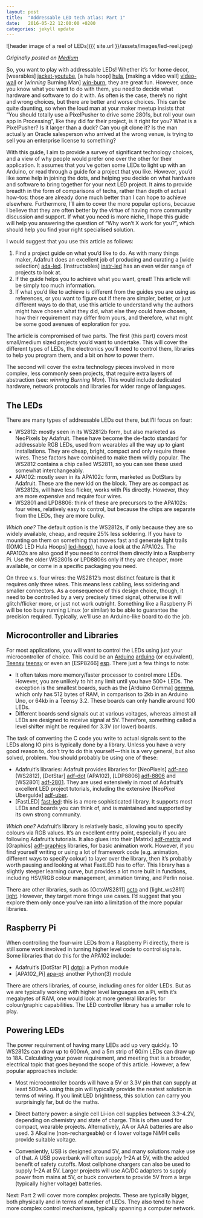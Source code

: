 ```yaml
---
layout: post
title:  "Addressable LED tech atlas: Part 1"
date:   2016-05-22 12:00:00 +0200
categories: jekyll update
---
```


![header image of a reel of LEDs]({{ site.url }}/assets/images/led-reel.jpeg)

_Originally posted on [Medium](https://medium.com/@shentian/addressable-led-tech-atlas-part-1-17729d66e04a)_

So, you want to play with addressable LEDs! Whether it’s for home decor, [wearables] [jacket-youtube], [a hula hoop] [hula], [making a video wall] [video-wall] or [_winning_ Burning Man] [win-burn], they are great fun. However, once you know what you want to do with them, you need to decide what hardware and software to do it with. As often is the case, there’s no right and wrong choices, but there are better and worse choices. This can be quite daunting, so when the loud man at your maker meetup insists that “You should totally use a PixelPusher to drive some 2801s, but roll your own app in Processing”, like they did for their project, is it right for you? What is a PixelPusher? Is it larger than a duck? Can you git clone it? Is the man actually an Oracle salesperson who arrived at the wrong venue, is trying to sell you an enterprise license to something?

[jacket-youtube]: https://www.youtube.com/watch?v=B-mrleAj3Xs
[hula]: https://www.youtube.com/watch?v=wmBvObbwLmE
[video-wall]: http://www.instructables.com/id/Make-an-interactive-iPad-controlled-LED-Wall/
[win-burn]: https://www.inverse.com/article/5814-the-10-best-burning-man-2015-projects-nd-how-they-work

With this guide, I aim to provide a survey of significant technology choices, and a view of why people would prefer one over the other for their application. It assumes that you’ve gotten some LEDs to light up with an Arduino, or read through a guide for a project that you like. However, you’d like some help in joining the dots, and helping you decide on what hardware and software to bring together for your next LED project. It aims to provide breadth in the form of comparisons of techs, rather than depth of actual how-tos: those are already done much better than I can hope to achieve elsewhere. Furthermore, I’ll aim to cover the more popular options, because I believe that they are often better by the virtue of having more community discussion and support. If what you need is more niche, I hope this guide will help you answering the question of “Why won’t X work for you?”, which should help you find your right specialised solution.

I would suggest that you use this article as follows:

1. Find a project guide on what you’d like to do. As with many things maker, Adafruit does an excellent job of producing and curating a [wide selection] [ada-led]. [Instructables] [instr-led] has an even wider range of projects to look at.
2. If the guide helps you to achieve what you want, great! This article will be simply too much information.
3. If what you’d like to achieve is different from the guides you are using as references, or you want to figure out if there are simpler, better, or just different ways to do that, use this article to understand why the authors might have chosen what they did, what else they could have chosen, how their requirement may differ from yours, and therefore, what might be some good avenues of exploration for you.

[ada-led]: https://learn.adafruit.com/category/leds
[instr-led]: http://www.instructables.com/id/LEDs/

The article is compromised of two parts. The first (this part) covers most small/medium sized projects you’d want to undertake. This will cover the different types of LEDs, the electronics you’ll need to control them, libraries to help you program them, and a bit on how to power them.

The second will cover the extra technology pieces involved in more complex, less commonly seen projects, that require extra layers of abstraction (see: _winning Burning Man_). This would include dedicated hardware, network protocols and libraries for wider range of languages.

## The LEDs

There are many types of addressable LEDs out there, but I’ll focus on four:

* WS2812: mostly seen in its WS2812b form, but also marketed as NeoPixels by Adafruit. These have become the de-facto standard for addressable RGB LEDs, used from wearables all the way up to giant installations. They are cheap, bright, compact and only require three wires. These factors have combined to make them wildly popular. The WS2812 contains a chip called WS2811, so you can see these used somewhat interchangeably.
* APA102: mostly seen in its APA102c form, marketed as DotStars by Adafruit. These are the new kid on the block. They are as compact as WS2812s, will have less flicker, works with Pis directly. However, they are more expensive and require four wires.
* WS2801 and LPD8806: think of these are precursors to the APA102s: four wires, relatively easy to control, but because the chips are separate from the LEDs, they are more bulky.

*Which one?* The default option is the WS2812s, if only because they are so widely available, cheap, and require 25% less soldering. If you have to mounting on them on something that moves fast and generate light trails ([OMG LED Hula Hoops] [led-hoop]), have a look at the APA102s. The APA102s are also good if you need to control them directly into a Raspberry Pi. Use the older WS2801s or LPD8806s only if they are cheaper, more available, or come in a specific packaging you need.

[led-hoop]: https://www.youtube.com/watch?v=BaJwohtZMtA

On three v.s. four wires: the WS2812’s most distinct feature is that it requires only three wires. This means less cabling, less soldering and smaller connectors. As a consequence of this design choice, though, it need to be controlled by a very precisely timed signal, otherwise it will glitch/flicker more, or just not work outright. Something like a Raspberry Pi will be too busy running Linux (or similar) to be able to guarantee the precision required. Typically, we’ll use an Arduino-like board to do the job.

## Microcontroller and Libraries

For most applications, you will want to control the LEDs using just your microcontroller of choice. This could be an [Arduino] [arduino] (or equivalent), [Teensy] [teensy] or even an [ESP8266] [esp]. There just a few things to note:

[arduino]: https://www.arduino.cc/en/main/arduinoBoardUno
[teensy]: https://www.pjrc.com/teensy/
[esp]: https://en.wikipedia.org/wiki/ESP8266

* It often takes more memory/faster processor to control more LEDs. However, you are unlikely to hit any limit until you have 500+ LEDs. The exception is the smallest boards, such as the [Arduino Gemma] [gemma], which only has 512 bytes of RAM, in comparison to 2kb in an Arduino Uno, or 64kb in a Teensy 3.2. These boards can only handle around 100 LEDs.
* Different boards send signals out at various voltages, whereas almost all LEDs are designed to receive signal at 5V. Therefore, something called a level shifter might be required for 3.3V (or lower) boards.

[gemma]: https://www.arduino.cc/en/Guide/ArduinoGemma

The task of converting the C code you write to actual signals sent to the LEDs along IO pins is typically done by a library. Unless you have a very good reason to, don’t try to do this yourself — this is a very general, but also solved, problem. You should probably be using one of these:

* Adafruit’s libraries: Adafruit provides libraries for [NeoPixels] [adf-neo] (WS2812), [DotStar] [adf-dot] (APA102), [LDP8806] [adf-8806] and [WS2801] [adf-2801]. They are used extensively in most of Adafruit’s excellent LED project tutorials, including the extensive [NeoPixel Uberguide] [adf-uber].
* [FastLED] [fast-led]: this is a more sophisticated library. It supports most LEDs and boards you can think of, and is maintained and supported by its own strong community.

[adf-neo]: https://learn.adafruit.com/adafruit-neopixel-uberguide/arduino-library-installation
[adf-dot]: https://learn.adafruit.com/adafruit-dotstar-leds/overview#libraries-and-example-code
[adf-8806]: https://learn.adafruit.com/digital-led-strip/code
[adf-2801]: https://learn.adafruit.com/12mm-led-pixels/code
[adf-uber]: https://learn.adafruit.com/adafruit-neopixel-uberguide/overview
[fast-led]: http://fastled.io/

*Which one?* Adafruit’s library is relatively basic, allowing you to specify colours via RGB values. It’s an excellent entry point, especially if you are following Adafruit’s tutorials. It also glues into their [Matrix] [adf-matrix] and [Graphics] [adf-graphics] libraries, for basic animation work. However, if you find yourself writing or using a lot of framework code (e.g. animation, different ways to specify colour) to layer over the library, then it’s probably worth pausing and looking at what FastLED has to offer. This library has a slightly steeper learning curve, but provides a lot more built in functions, including HSV/RGB colour management, animation timing, and Perlin noise.

[adf-matrix]: https://learn.adafruit.com/adafruit-neopixel-uberguide/neomatrix-library
[adf-graphics]: https://learn.adafruit.com/adafruit-gfx-graphics-library/overview

There are other libraries, such as [OctoWS2811] [octo] and [light_ws2811] [light]. However, they target more fringe use cases. I’d suggest that you explore them only once you’ve ran into a limitation of the more popular libraries.

[octo]: https://www.pjrc.com/teensy/td_libs_OctoWS2811.html
[light]: https://github.com/cpldcpu/light_ws2812

## Raspberry Pi
When controlling the four-wire LEDs from a Raspberry Pi directly, there is still some work involved in turning higher level code to control signals. Some libraries that do this for the APA102 include:

* Adafruit’s [DotStar Pi] [dotpi]: a Python module
* [APA102_Pi] [apa-pi]: another Python(3) module

[dotpi]: https://github.com/adafruit/Adafruit_DotStar_Pi
[apa-pi]: https://github.com/tinue/APA102_Pi

There are others libraries, of course, including ones for older LEDs. But as we are typically working with higher level languages on a Pi, with it’s megabytes of RAM, one would look at more general libraries for colour/graphic capabilities. The LED controller library has a smaller role to play.

## Powering LEDs

The power requirement of having many LEDs add up very quickly. 10 WS2812s can draw up to 600mA, and a 5m strip of 60/m LEDs can draw up to 18A. Calculating your power requirement, and meeting that is a broader, electrical topic that goes beyond the scope of this article. However, a few popular approaches include:

* Most microcontroller boards will have a 5V or 3.3V pin that can supply at least 500mA. using this pin will typically provide the neatest solution in terms of wiring. If you limit LED brightness, this solution can carry you surprisingly far, but do the maths.

* Direct battery power: a single cell Li-ion cell supplies between 3.3–4.2V, depending on chemistry and state of charge. This is often used for compact, wearable projects. Alternatively, AA or AAA batteries are also used. 3 Alkaline (non-rechargeable) or 4 lower voltage NiMH cells provide suitable voltage.
* Conveniently, USB is designed around 5V, and many solutions make use of that. A USB powerbank will often supply 1–2A at 5V, with the added benefit of safety cutoffs. Most cellphone chargers can also be used to supply 1–2A at 5V.
Larger projects will use AC/DC adapters to supply power from mains at 5V, or buck converters to provide 5V from a large (typically higher voltage) batteries.

Next: Part 2 will cover more complex projects. These are typically bigger, both physically and in terms of number of LEDs. They also tend to have more complex control mechanisms, typically spanning a computer network.
